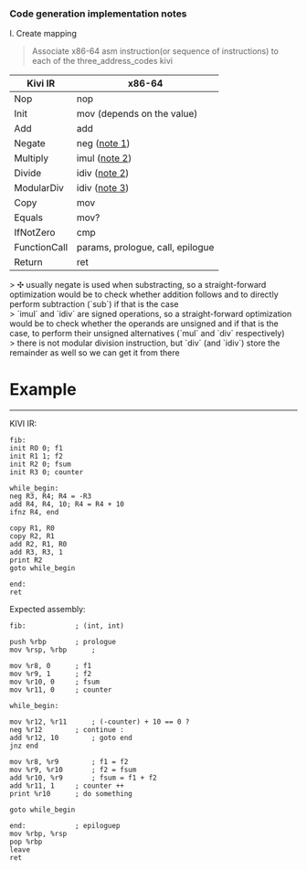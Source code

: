 ### Code generation implementation notes

I. Create mapping
> Associate x86-64 asm instruction(or sequence of instructions) to each of the three_address_codes kivi

|Kivi IR 		    | 	x86-64|
----------------------------|------------------
|	Nop		    |	nop	|
|	Init		    |	mov (depends on the value) |
|	Add		    | 	add 	|
|	Negate		    |   neg (<a href="#first_note">note 1</a>) |
|	Multiply	    |   imul (<a href="#second_note">note 2</a>)|
|	Divide		    |   idiv (<a href="#second_note">note 2</a>) |
|	ModularDiv	    |	idiv  (<a href="#third_note">note 3</a>)|
|	Copy		    | 	mov 	|
|	Equals		    |   mov? 	|
|	IfNotZero	    | 	cmp 	|
|	FunctionCall	    | 	params, prologue, call, epilogue |
|	Return		    |	ret 	|

<div id="first_note">
> ✣ usually negate is used when substracting, so a straight-forward optimization would be to check whether addition follows and to directly perform subtraction (`sub`) if that is the case
</div>

<div id="second_note">
> `imul` and `idiv` are signed operations, so a straight-forward optimization would be to check whether the operands are unsigned and if that is the case, to perform their unsigned alternatives (`mul` and `div` respectively)
</div>

<div id="third_note">
> there is not modular division instruction, but `div` (and `idiv`) store the remainder as well so we can get it from there
</div>

# Example
-------------

KIVI IR:
```
fib:
init RO 0; f1
init R1 1; f2
init R2 0; fsum
init R3 0; counter

while_begin:
neg R3, R4; R4 = -R3
add R4, R4, 10; R4 = R4 + 10
ifnz R4, end

copy R1, R0
copy R2, R1
add R2, R1, R0
add R3, R3, 1
print R2
goto while_begin

end:
ret
```

Expected assembly:
```x86
fib: 			; (int, int)

push %rbp		; prologue
mov %rsp, %rbp		;

mov %r8, 0		; f1
mov %r9, 1		; f2
mov %r10, 0		; fsum
mov %r11, 0		; counter

while_begin:

mov %r12, %r11		; (-counter) + 10 == 0 ?
neg %r12		; continue :
add %r12, 10		; goto end
jnz end

mov %r8, %r9		; f1 = f2
mov %r9, %r10		; f2 = fsum
add %r10, %r9		; fsum = f1 + f2
add %r11, 1		; counter ++
print %r10		; do something

goto while_begin

end:			; epiloguep
mov %rbp, %rsp
pop %rbp
leave
ret

```
